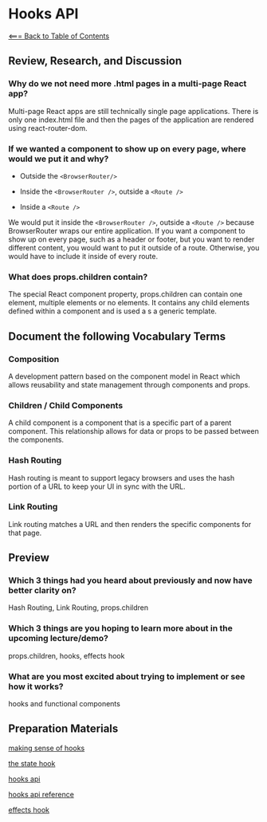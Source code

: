 # Hooks API

[<=== Back to Table of Contents](https://peterjast.github.io/reading-notes/)

## Review, Research, and Discussion

### Why do we not need more .html pages in a multi-page React app?

Multi-page React apps are still technically single page applications. There is only one index.html file and then the pages of the application are rendered using react-router-dom.

### If we wanted a component to show up on every page, where would we put it and why?

* Outside the ```<BrowserRouter/>```

* Inside the ```<BrowserRouter />```, outside a ```<Route />```

* Inside a ```<Route />```

We would put it inside the ```<BrowserRouter />```, outside a ```<Route />``` because BrowserRouter wraps our entire application. If you want a component to show up on every page, such as a header or footer, but you want to render different content, you would want to put it outside of a route. Otherwise, you would have to include it inside of every route.

### What does props.children contain?

The special React component property, props.children can contain one element, multiple elements or no elements. It contains any child elements defined within a component and is used a s a generic template.

## Document the following Vocabulary Terms

### Composition

A development pattern based on the component model in React which allows reusability and state management through components and props.

### Children / Child Components

A child component is a component that is a specific part of a parent component. This relationship allows for data or props to be passed between the components.

### Hash Routing

Hash routing is meant to support legacy browsers and uses the hash portion of a URL to keep your UI in sync with the URL.

### Link Routing

Link routing matches a URL and then renders the specific components for that page.

## Preview

### Which 3 things had you heard about previously and now have better clarity on?

Hash Routing, Link Routing, props.children

### Which 3 things are you hoping to learn more about in the upcoming lecture/demo?

props.children, hooks, effects hook

### What are you most excited about trying to implement or see how it works?

hooks and functional components

## Preparation Materials

[making sense of hooks](https://medium.com/@dan_abramov/making-sense-of-react-hooks-fdbde8803889)

[the state hook](https://reactjs.org/docs/hooks-state.html)

[hooks api](https://reactjs.org/docs/hooks-overview.html)

[hooks api reference](https://reactjs.org/docs/hooks-reference.html)

[effects hook](https://reactjs.org/docs/hooks-effect.html)
